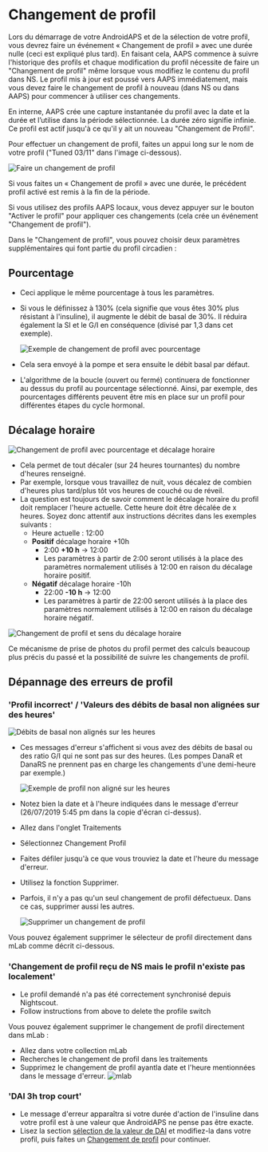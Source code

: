 # Changement de profil

Lors du démarrage de votre AndroidAPS et de la sélection de votre profil, vous devrez faire un événement « Changement de profil » avec une durée nulle (ceci est expliqué plus tard). En faisant cela, AAPS commence à suivre l'historique des profils et chaque modification du profil nécessite de faire un "Changement de profil" même lorsque vous modifiez le contenu du profil dans NS. Le profil mis à jour est poussé vers AAPS immédiatement, mais vous devez faire le changement de profil à nouveau (dans NS ou dans AAPS) pour commencer à utiliser ces changements.

En interne, AAPS crée une capture instantanée du profil avec la date et la durée et l’utilise dans la période sélectionnée. La durée zéro signifie infinie. Ce profil est actif jusqu'à ce qu'il y ait un nouveau "Changement de Profil".

Pour effectuer un changement de profil, faites un appui long sur le nom de votre profil ("Tuned 03/11" dans l'image ci-dessous).

![Faire un changement de profil](../images/ProfileSwitch_HowTo.png)

Si vous faites un « Changement de profil » avec une durée, le précédent profil activé est remis à la fin de la période.

Si vous utilisez des profils AAPS locaux, vous devez appuyer sur le bouton "Activer le profil" pour appliquer ces changements (cela crée un événement "Changement de profil").

Dans le "Changement de profil", vous pouvez choisir deux paramètres supplémentaires qui font partie du profil circadien :

## Pourcentage

* Ceci applique le même pourcentage à tous les paramètres. 
* Si vous le définissez à 130% (cela signifie que vous êtes 30% plus résistant à l'insuline), il augmente le débit de basal de 30%. Il réduira également la SI et le G/I en conséquence (divisé par 1,3 dans cet exemple).
  
  ![Exemple de changement de profil avec pourcentage](../images/ProfileSwitchPercentage.png)

* Cela sera envoyé à la pompe et sera ensuite le débit basal par défaut.

* L'algorithme de la boucle (ouvert ou fermé) continuera de fonctionner au dessus du profil au pourcentage sélectionné. Ainsi, par exemple, des pourcentages différents peuvent être mis en place sur un profil pour différentes étapes du cycle hormonal.

## Décalage horaire

![Changement de profil avec pourcentage et décalage horaire](../images/ProfileSwitchTimeShift2.png)

* Cela permet de tout décaler (sur 24 heures tournantes) du nombre d'heures renseigné. 
* Par exemple, lorsque vous travaillez de nuit, vous décalez de combien d'heures plus tard/plus tôt vos heures de couché ou de réveil.
* La question est toujours de savoir comment le décalage horaire du profil doit remplacer l'heure actuelle. Cette heure doit être décalée de x heures. Soyez donc attentif aux instructions décrites dans les exemples suivants : 
  * Heure actuelle : 12:00
  * **Positif** décalage horaire +10h 
    * 2:00 **+10 h** -> 12:00
    * Les paramètres à partir de 2:00 seront utilisés à la place des paramètres normalement utilisés à 12:00 en raison du décalage horaire positif.
  * **Négatif** décalage horaire -10h 
    * 22:00 **-10 h** -> 12:00
    * Les paramètres à partir de 22:00 seront utilisés à la place des paramètres normalement utilisés à 12:00 en raison du décalage horaire négatif.

![Changement de profil et sens du décalage horaire](../images/ProfileSwitch_PlusMinus2.png)

Ce mécanisme de prise de photos du profil permet des calculs beaucoup plus précis du passé et la possibilité de suivre les changements de profil.

## Dépannage des erreurs de profil

### 'Profil incorrect' / 'Valeurs des débits de basal non alignées sur des heures'

![Débits de basal non alignés sur les heures](../images/BasalNotAlignedToHours2.png)

* Ces messages d'erreur s'affichent si vous avez des débits de basal ou des ratio G/I qui ne sont pas sur des heures. (Les pompes DanaR et DanaRS ne prennent pas en charge les changements d'une demi-heure par exemple.)
  
  ![Exemple de profil non aligné sur les heures](../images/ProfileNotAlignedToHours.png)

* Notez bien la date et à l'heure indiquées dans le message d'erreur (26/07/2019 5:45 pm dans la copie d'écran ci-dessus).

* Allez dans l'onglet Traitements
* Sélectionnez Changement Profil
* Faites défiler jusqu'à ce que vous trouviez la date et l'heure du message d'erreur.
* Utilisez la fonction Supprimer.
* Parfois, il n'y a pas qu'un seul changement de profil défectueux. Dans ce cas, supprimer aussi les autres.
  
  ![Supprimer un changement de profil](../images/PSRemove.png)

Vous pouvez également supprimer le sélecteur de profil directement dans mLab comme décrit ci-dessous.

### 'Changement de profil reçu de NS mais le profil n'existe pas localement'

* Le profil demandé n'a pas été correctement synchronisé depuis Nightscout.
* Follow instructions from above to delete the profile switch

Vous pouvez également supprimer le changement de profil directement dans mLab :

* Allez dans votre collection mLab
* Recherches le changement de profil dans les traitements
* Supprimez le changement de profil ayantla date et l'heure mentionnées dans le message d'erreur. ![mlab](../images/mLabDeletePS.png)

### 'DAI 3h trop court'

* Le message d'erreur apparaîtra si votre durée d'action de l'insuline dans votre profil est à une valeur que AndroidAPS ne pense pas être exacte. 
* Lisez la section [sélection de la valeur de DAI](https://www.diabettech.com/insulin/why-we-are-regularly-wrong-in-the-duration-of-insulin-action-dia-times-we-use-and-why-it-matters/) et modifiez-la dans votre profil, puis faites un [Changement de profil](../Usage/Profiles) pour continuer.